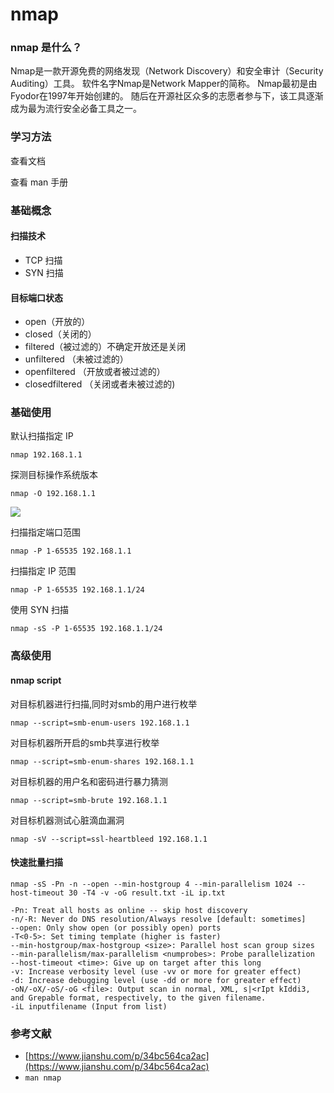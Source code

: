 # nmap

### nmap 是什么？

Nmap是一款开源免费的网络发现（Network Discovery）和安全审计（Security Auditing）工具。 软件名字Nmap是Network Mapper的简称。 Nmap最初是由Fyodor在1997年开始创建的。 随后在开源社区众多的志愿者参与下，该工具逐渐成为最为流行安全必备工具之一。

### 学习方法

查看文档 

查看 man 手册

### 基础概念

#### 扫描技术

* TCP 扫描
* SYN 扫描

#### 目标端口状态

* open（开放的）
* closed（关闭的）
* filtered（被过滤的）不确定开放还是关闭
* unfiltered （未被过滤的）
* openfiltered （开放或者被过滤的）
* closedfiltered （关闭或者未被过滤的\)

### 基础使用

默认扫描指定 IP

```text
nmap 192.168.1.1
```

探测目标操作系统版本

```text
nmap -O 192.168.1.1
```

![](../../../.gitbook/assets/nmap-02.png)

扫描指定端口范围

```text
nmap -P 1-65535 192.168.1.1
```

扫描指定 IP 范围

```text
nmap -P 1-65535 192.168.1.1/24
```

使用 SYN 扫描

```text
nmap -sS -P 1-65535 192.168.1.1/24
```

### 高级使用

#### nmap script

对目标机器进行扫描,同时对smb的用户进行枚举

```text
nmap --script=smb-enum-users 192.168.1.1
```

对目标机器所开启的smb共享进行枚举

```text
nmap --script=smb-enum-shares 192.168.1.1
```

对目标机器的用户名和密码进行暴力猜测

```text
nmap --script=smb-brute 192.168.1.1
```

对目标机器测试心脏滴血漏洞

```text
nmap -sV --script=ssl-heartbleed 192.168.1.1
```

#### 快速批量扫描

```text
nmap -sS -Pn -n --open --min-hostgroup 4 --min-parallelism 1024 --host-timeout 30 -T4 -v -oG result.txt -iL ip.txt
```

```text
-Pn: Treat all hosts as online -- skip host discovery
-n/-R: Never do DNS resolution/Always resolve [default: sometimes]
--open: Only show open (or possibly open) ports
-T<0-5>: Set timing template (higher is faster)
--min-hostgroup/max-hostgroup <size>: Parallel host scan group sizes
--min-parallelism/max-parallelism <numprobes>: Probe parallelization
--host-timeout <time>: Give up on target after this long
-v: Increase verbosity level (use -vv or more for greater effect)
-d: Increase debugging level (use -dd or more for greater effect)
-oN/-oX/-oS/-oG <file>: Output scan in normal, XML, s|<rIpt kIddi3, and Grepable format, respectively, to the given filename.
-iL inputfilename (Input from list)
```

### 参考文献

* [https://www.jianshu.com/p/34bc564ca2ac](https://www.jianshu.com/p/34bc564ca2ac)
* `man nmap`

